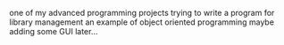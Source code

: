one of my advanced programming projects 
trying to write a program for library management
an example of object oriented programming
maybe adding some GUI later...